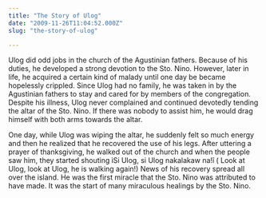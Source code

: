 ```yaml
---
title: "The Story of Ulog"
date: "2009-11-26T11:04:52.000Z"
slug: "the-story-of-ulog"

---
```


Ulog did odd jobs in the church of the Agustinian fathers. Because of his duties, he developed a strong devotion to the Sto. Nino. However, later in life, he acquired a certain kind of malady until one day be became hopelessly crippled. Since Ulog had no family, he was taken in by the Agustinian fathers to stay and cared for by members of the congregation. Despite his illness, Ulog never complained and continued devotedly tending the altar of the Sto. Nino. If there was nobody to assist him, he would drag himself with both arms towards the altar.

One day, while Ulog was wiping the altar, he suddenly felt so much energy and then he realized that he recovered the use of his legs. After uttering a prayer of thanksgiving, he walked out of the church and when the people saw him, they started shouting ìSi Ulog, si Ulog nakalakaw na!î ( Look at Ulog, look at Ulog, he is walking again!) News of his recovery spread all over the island. He was the first miracle that the Sto. Nino was attributed to have made. It was the start of many miraculous healings by the Sto. Nino.